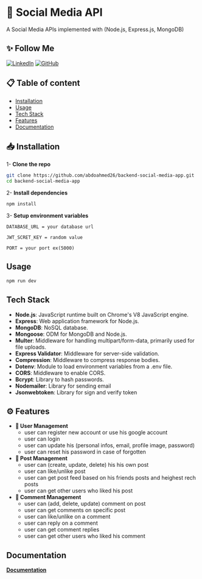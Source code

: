 # 🎨 **Social Media API**

A Social Media APIs implemented with (Node.js, Express.js, MongoDB)


## ✨ Follow Me
[![LinkedIn](https://img.shields.io/badge/LinkedIn-Connect-blue?style=flat&logo=linkedin&labelColor=blue)](https://www.linkedin.com/in/abdo-ahmed-67185a28a?utm_source=share&utm_campaign=share_via&utm_content=profile&utm_medium=android_app)
 [![GitHub](https://img.shields.io/badge/GitHub-Follow-black?style=flat&logo=github&labelColor=black)](https://github.com/abdoahmed26)


## 📋 Table of content
- [Installation](#Installation)
- [Usage](#Usage)
- [Tech Stack](#Tech-Stack)
- [Features](#Features)
- [Documentation](#Documentation)

## 📥 Installation

1- **Clone the repo**

```bash
git clone https://github.com/abdoahmed26/backend-social-media-app.git
cd backend-social-media-app
```
2- **Install dependencies**

```bash
npm install
```
3- **Setup environment variables**
```env
DATABASE_URL = your database url

JWT_SCRET_KEY = random value

PORT = your port ex(5000)
```

## Usage

```bash
npm run dev
```

## Tech Stack
- **Node.js**: JavaScript runtime built on Chrome's V8 JavaScript engine.
- **Express**: Web application framework for Node.js.
- **MongoDB**: NoSQL database.
- **Mongoose**: ODM for MongoDB and Node.js.
- **Multer**: Middleware for handling multipart/form-data,   primarily used for file uploads.
- **Express Validator**: Middleware for server-side validation.
- **Compression**: Middleware to compress response bodies.
- **Dotenv**: Module to load environment variables from a .env file.
- **CORS**: Middleware to enable CORS.
- **Bcrypt**: Library to hash passwords.
- **Nodemailer**: Library for sending email
- **Jsonwebtoken**: Library for sign and verify token 


## ⚙ Features

- **👤 User Management** 
    - user can register new account or use  his google account
    - user can login 
    - user can update his (personal infos, email, profile image, password)
    - user can reset his password in case of forgotten 
- **📄 Post Management**
    - user can (create, update, delete) his his own post
    - user can like/unlike post
    - user can get post feed based on his friends posts and heighest rech posts
    - user can get other users who liked his post
- **📝 Comment Management**
    - user can (add, delete, update) comment on post
    - user can get comments on specific post 
    - user can like/unlike on a comment
    - user can reply on a comment
    - user can get comment replies
    - user can get other users who liked his comment

## Documentation

**[Documentation](https://documenter.getpostman.com/view/31014616/2sAXxWbVSW)**